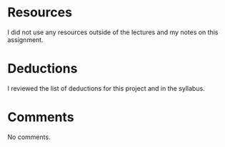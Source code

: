 
# Resources
I did not use any resources outside of the lectures and my notes on this
assignment.
# Deductions
I reviewed the list of deductions for this project and in the syllabus.
# Comments
No comments.
